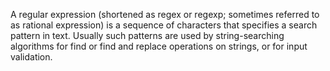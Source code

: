 A regular expression (shortened as regex or regexp; sometimes referred to as rational expression) is a sequence of characters that specifies a search pattern in text. Usually such patterns are used by string-searching algorithms for find or find and replace operations on strings, or for input validation.
